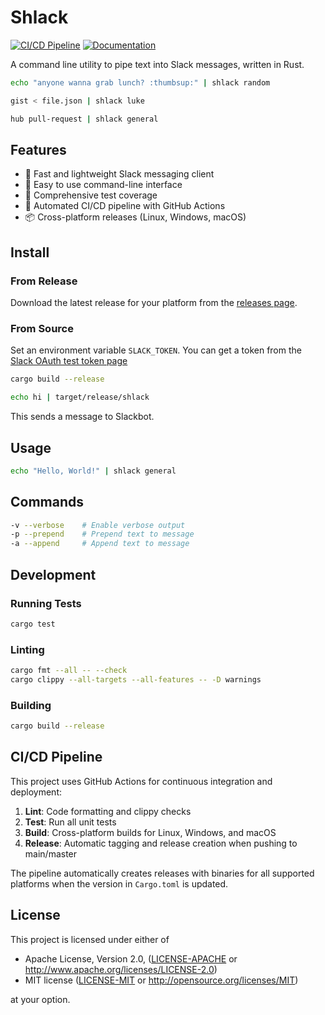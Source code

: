 # Shlack

[![CI/CD Pipeline](https://github.com/ageha734/shlack/actions/workflows/ci.yml/badge.svg)](https://github.com/ageha734/shlack/actions/workflows/ci.yml)
[![Documentation](https://github.com/ageha734/shlack/actions/workflows/docs.yml/badge.svg)](https://ageha734.github.io/shlack/)

A command line utility to pipe text into Slack messages, written in Rust.

```bash
echo "anyone wanna grab lunch? :thumbsup:" | shlack random
```

```bash
gist < file.json | shlack luke
```

```bash
hub pull-request | shlack general
```

## Features

- 🚀 Fast and lightweight Slack messaging client
- 🔧 Easy to use command-line interface
- 🧪 Comprehensive test coverage
- 🤖 Automated CI/CD pipeline with GitHub Actions
- 📦 Cross-platform releases (Linux, Windows, macOS)

## Install

### From Release

Download the latest release for your platform from the [releases page](https://github.com/ageha734/shlack/releases).

### From Source

Set an environment variable `SLACK_TOKEN`. You can get a token from the [Slack OAuth test token page](https://api.slack.com/docs/oauth-test-tokens)

```bash
cargo build --release
```

```bash
echo hi | target/release/shlack
```

This sends a message to Slackbot.

## Usage

```bash
echo "Hello, World!" | shlack general
```

## Commands

```bash
-v --verbose    # Enable verbose output
-p --prepend    # Prepend text to message
-a --append     # Append text to message
```

## Development

### Running Tests

```bash
cargo test
```

### Linting

```bash
cargo fmt --all -- --check
cargo clippy --all-targets --all-features -- -D warnings
```

### Building

```bash
cargo build --release
```

## CI/CD Pipeline

This project uses GitHub Actions for continuous integration and deployment:

1. **Lint**: Code formatting and clippy checks
2. **Test**: Run all unit tests
3. **Build**: Cross-platform builds for Linux, Windows, and macOS
4. **Release**: Automatic tagging and release creation when pushing to main/master

The pipeline automatically creates releases with binaries for all supported platforms when the version in `Cargo.toml` is updated.

## License

This project is licensed under either of

- Apache License, Version 2.0, ([LICENSE-APACHE](LICENSE-APACHE) or http://www.apache.org/licenses/LICENSE-2.0)
- MIT license ([LICENSE-MIT](LICENSE-MIT) or http://opensource.org/licenses/MIT)

at your option.
